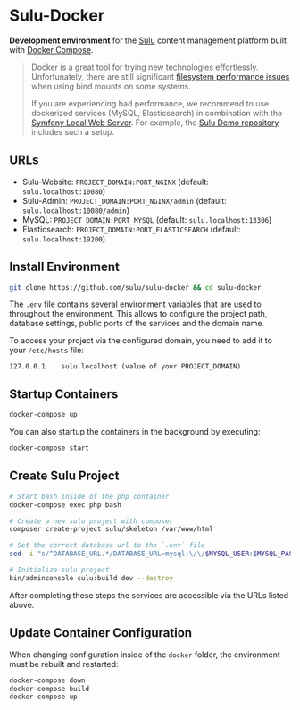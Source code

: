 # Sulu-Docker

**Development environment** for the [Sulu](https://sulu.io/) content management platform built with 
[Docker Compose](https://docs.docker.com/compose/).

> Docker is a great tool for trying new technologies effortlessly. Unfortunately, there are still significant
> [filesystem performance issues](https://github.com/docker/for-mac/issues/1592) when using bind mounts on some 
> systems. 
>
> If you are experiencing bad performance, we recommend to use dockerized services (MySQL, Elasticsearch) in
> combination with the [Symfony Local Web Server](https://symfony.com/doc/current/setup/symfony_server.html).
> For example, the [Sulu Demo repository](https://github.com/sulu/sulu-demo) includes such a setup.

## URLs

* Sulu-Website: `PROJECT_DOMAIN:PORT_NGINX` (default: `sulu.localhost:10080`)
* Sulu-Admin: `PROJECT_DOMAIN:PORT_NGINX/admin` (default: `sulu.localhost:10080/admin`)
* MySQL: `PROJECT_DOMAIN:PORT_MYSQL` (default: `sulu.localhost:13306`)
* Elasticsearch: `PROJECT_DOMAIN:PORT_ELASTICSEARCH` (default: `sulu.localhost:19200`)

## Install Environment

```bash
git clone https://github.com/sulu/sulu-docker && cd sulu-docker
```

The `.env` file contains several environment variables that are used to throughout the environment. 
This allows to configure the project path, database settings, public ports of the services and the domain name.

To access your project via the configured domain, you need to add it to your `/etc/hosts` file:

```
127.0.0.1    sulu.localhost (value of your PROJECT_DOMAIN)
```

## Startup Containers

```bash
docker-compose up
```

You can also startup the containers in the background by executing:

```bash
docker-compose start
```

## Create Sulu Project

```bash
# Start bash inside of the php container
docker-compose exec php bash

# Create a new sulu project with composer
composer create-project sulu/skeleton /var/www/html

# Set the correct database url to the `.env` file
sed -i "s/^DATABASE_URL.*/DATABASE_URL=mysql:\/\/$MYSQL_USER:$MYSQL_PASSWORD@mysql:3306\/$MYSQL_DATABASE/" .env

# Initialize sulu project
bin/adminconsole sulu:build dev --destroy
```

After completing these steps the services are accessible via the URLs listed above.

## Update Container Configuration

When changing configuration inside of the `docker` folder, the environment must be rebuilt and restarted:

```bash
docker-compose down
docker-compose build
docker-compose up
```

